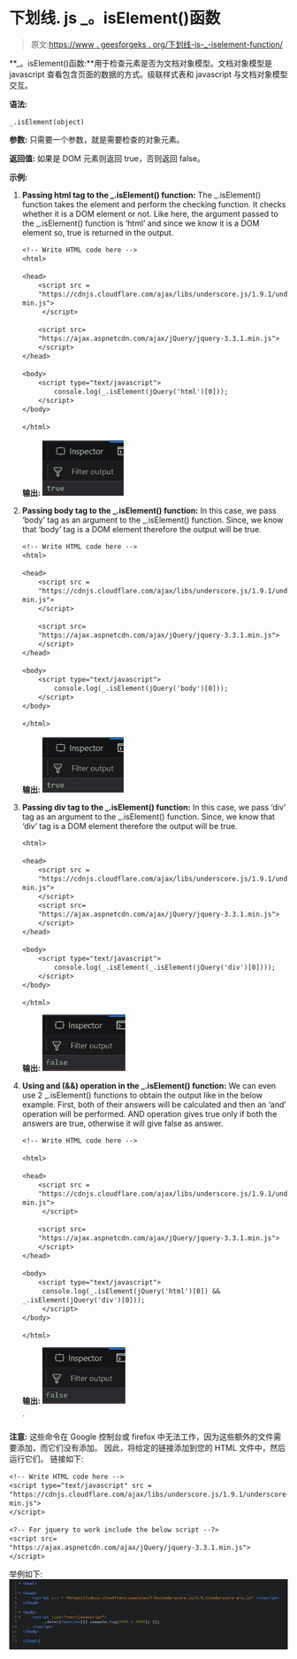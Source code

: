 # 下划线. js _。isElement()函数

> 原文:[https://www . geesforgeks . org/下划线-js-_-iselement-function/](https://www.geeksforgeeks.org/underscore-js-_-iselement-function/)

**_。isElement()函数:**用于检查元素是否为文档对象模型。文档对象模型是 javascript 查看包含页面的数据的方式。级联样式表和 javascript 与文档对象模型交互。

**语法:**

```
_.isElement(object)
```

**参数:**
只需要一个参数，就是需要检查的对象元素。

**返回值:**
如果是 DOM 元素则返回 true，否则返回 false。

**示例:**

1.  **Passing html tag to the _.isElement() function:**
    The _.isElement() function takes the element and perform the checking function. It checks whether it is a DOM element or not. Like here, the argument passed to the _.isElement() function is ‘html’ and since we know it is a DOM element so, true is returned in the output.

    ```
    <!-- Write HTML code here -->
    <html>

    <head>
        <script src = 
        "https://cdnjs.cloudflare.com/ajax/libs/underscore.js/1.9.1/underscore-min.js">
         </script>

        <script src=
        "https://ajax.aspnetcdn.com/ajax/jQuery/jquery-3.3.1.min.js">
        </script>
    </head>

    <body>
        <script type="text/javascript">
            console.log(_.isElement(jQuery('html')[0]));
        </script>
    </body>

    </html>
    ```

    **输出:** ![](img/2901ec0dfa9990906964c676b22f5227.png)

2.  **Passing body tag to the _.isElement() function:**
    In this case, we pass ‘body’ tag as an argument to the _.isElement() function. Since, we know that ‘body’ tag is a DOM element therefore the output will be true.

    ```
    <!-- Write HTML code here -->
    <html>

    <head>
        <script src = 
        "https://cdnjs.cloudflare.com/ajax/libs/underscore.js/1.9.1/underscore-min.js">
        </script>

        <script src=
        "https://ajax.aspnetcdn.com/ajax/jQuery/jquery-3.3.1.min.js">
        </script>
    </head>

    <body>
        <script type="text/javascript">
            console.log(_.isElement(jQuery('body')[0]));
        </script>
    </body>

    </html>
    ```

    **输出:** ![](img/2901ec0dfa9990906964c676b22f5227.png)

3.  **Passing div tag to the _.isElement() function:**
    In this case, we pass ‘div’ tag as an argument to the _.isElement() function. Since, we know that ‘div’ tag is a DOM element therefore the output will be true.

    ```
    <html>

    <head>
        <script src = 
        "https://cdnjs.cloudflare.com/ajax/libs/underscore.js/1.9.1/underscore-min.js">
        </script>
        <script src=
        "https://ajax.aspnetcdn.com/ajax/jQuery/jquery-3.3.1.min.js">
        </script>
    </head>

    <body>
        <script type="text/javascript">
            console.log(_.isElement(_.isElement(jQuery('div')[0])));
        </script>
    </body>

    </html>
    ```

    **输出:** ![](img/64feafc4ac300b69af57cee1599c8297.png)

4.  **Using and (&&) operation in the _.isElement() function:**
    We can even use 2 _.isElement() functions to obtain the output like in the below example. First, both of their answers will be calculated and then an ‘and’ operation will be performed. AND operation gives true only if both the answers are true, otherwise it will give false as answer.

    ```
    <!-- Write HTML code here -->

    <html>

    <head>
        <script src = 
        "https://cdnjs.cloudflare.com/ajax/libs/underscore.js/1.9.1/underscore-min.js">
         </script>

        <script src=
        "https://ajax.aspnetcdn.com/ajax/jQuery/jquery-3.3.1.min.js">
        </script>
    </head>

    <body>
        <script type="text/javascript">
         console.log(_.isElement(jQuery('html')[0]) && _.isElement(jQuery('div')[0]));
         </script>
    </body>

    </html>
    ```

    **输出:** ![](img/64feafc4ac300b69af57cee1599c8297.png)

    `

**注意:**
这些命令在 Google 控制台或 firefox 中无法工作，因为这些额外的文件需要添加，而它们没有添加。
因此，将给定的链接添加到您的 HTML 文件中，然后运行它们。
链接如下:

```
<!-- Write HTML code here -->
<script type="text/javascript" src =
"https://cdnjs.cloudflare.com/ajax/libs/underscore.js/1.9.1/underscore-min.js">
</script>

<?-- For jquery to work include the below script --?>
<script src=
"https://ajax.aspnetcdn.com/ajax/jQuery/jquery-3.3.1.min.js">
</script>
```

举例如下:
![](img/e505eea9a7f6be4ed66a258b6f9b261e.png)